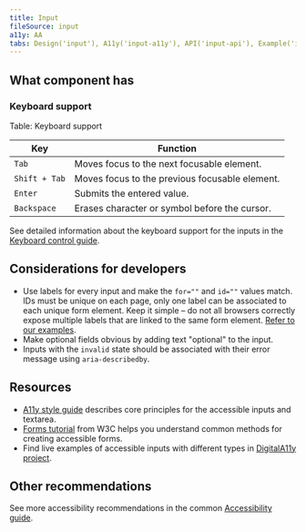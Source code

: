 ```yaml
---
title: Input
fileSource: input
a11y: AA
tabs: Design('input'), A11y('input-a11y'), API('input-api'), Example('input-code'), Changelog('input-changelog')
---
```


## What component has

### Keyboard support

Table: Keyboard support

| Key           | Function                                       |
| ------------- | ---------------------------------------------- |
| `Tab`         | Moves focus to the next focusable element.     |
| `Shift + Tab` | Moves focus to the previous focusable element. |
| `Enter`       | Submits the entered value.                     |
| `Backspace`   | Erases character or symbol before the cursor.  |

See detailed information about the keyboard support for the inputs in the [Keyboard control guide](/core-principles/a11y/a11y-keyboard#input_i_textarea).

## Considerations for developers

- Use labels for every input and make the `for=""` and `id=""` values match. IDs must be unique on each page, only one label can be associated to each unique form element. Keep it simple – do not all browsers correctly expose multiple labels that are linked to the same form element. [Refer to our examples](/components/input/input-code).
- Make optional fields obvious by adding text "optional" to the input.
- Inputs with the `invalid` state should be associated with their error message using `aria-describedby`.

## Resources

- [A11y style guide](https://a11y-style-guide.com/style-guide/section-forms.html#kssref-forms-text-fields) describes core principles for the accessible inputs and textarea.
- [Forms tutorial](https://www.w3.org/WAI/tutorials/forms/) from W3C helps you understand common methods for creating accessible forms.
- Find live examples of accessible inputs with different types in [DigitalA11y project](https://www.digitala11y.com/demos/accessibility-of-html-input-types-examples/).

## Other recommendations

See more accessibility recommendations in the common [Accessibility guide](/core-principles/a11y/a11y).
